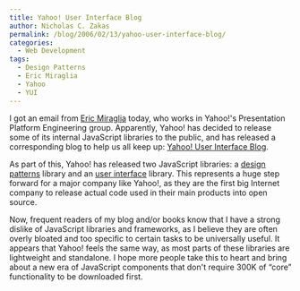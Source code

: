 ```yaml
---
title: Yahoo! User Interface Blog
author: Nicholas C. Zakas
permalink: /blog/2006/02/13/yahoo-user-interface-blog/
categories:
  - Web Development
tags:
  - Design Patterns
  - Eric Miraglia
  - Yahoo
  - YUI
---
```

I got an email from <a title="Eric Miraglia" rel="external" href="http://360.yahoo.com/profile-JG9noGk0aa9kLMDBru_y9a2uxmo-">Eric Miraglia</a> today, who works in Yahoo!'s Presentation Platform Engineering group. Apparently, Yahoo! has decided to release some of its internal JavaScript libraries to the public, and has released a corresponding blog to help us all keep up: <a title="Yahoo! User Interface Blog" rel="external" href="http://www.yuiblog.com/">Yahoo! User Interface Blog</a>.

As part of this, Yahoo! has released two JavaScript libraries: a <a title="Yahoo! Design Patterns Library" rel="external" href="http://developer.yahoo.net/ypatterns">design patterns</a> library and an <a title="Yahoo! User Interface Library" rel="external" href="http://developer.yahoo.net/yui">user interface</a> library. This represents a huge step forward for a major company like Yahoo!, as they are the first big Internet company to release actual code used in their main products into open source.

Now, frequent readers of my blog and/or books know that I have a strong dislike of JavaScript libraries and frameworks, as I believe they are often overly bloated and too specific to certain tasks to be universally useful. It appears that Yahoo! feels the same way, as most parts of these libraries are lightweight and standalone. I hope more people take this to heart and bring about a new era of JavaScript components that don't require 300K of &#8220;core&#8221; functionality to be downloaded first.
